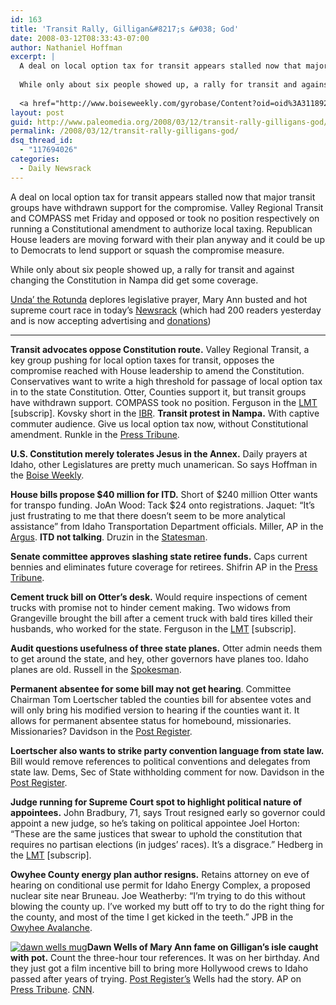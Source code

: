 ```yaml
---
id: 163
title: 'Transit Rally, Gilligan&#8217;s &#038; God'
date: 2008-03-12T08:33:43-07:00
author: Nathaniel Hoffman
excerpt: |
  A deal on local option tax for transit appears stalled now that major transit groups have withdrawn support for the compromise. Valley Regional Transit and COMPASS met Friday and  opposed or took no position respectively on running a Constitutional amendment to authorize local taxing. Republican House leaders are moving forward with their plan anyway and it could be up to Democrats to lend support or squash the compromise measure. <p />
  
  While only about six people showed up, a rally for transit and against changing the Constitution in Nampa did get some coverage. <p />
  
  <a href="http://www.boiseweekly.com/gyrobase/Content?oid=oid%3A311892">Unda' the Rotunda</a> deplores legislative prayer, Mary Ann busted and hot supreme court race in today's <a href="http://www.paleomedia.org/2008/03/12/transit-rally-gilligans-god/">Newsrack</a> (which had 200 readers yesterday and is now accepting advertising and <a href="https://www.paypal.com/cgi-bin/webscr?cmd=_donations&business=nathanieljudd%40yahoo%2ecom&item_name=PaleoMedia%2eorg&no_shipping=0&no_note=1&tax=0&currency_code=USD&lc=US&bn=PP%2dDonationsBF&charset=UTF%2d8">donations</a>)) :-) <p />
layout: post
guid: http://www.paleomedia.org/2008/03/12/transit-rally-gilligans-god/
permalink: /2008/03/12/transit-rally-gilligans-god/
dsq_thread_id:
  - "117694026"
categories:
  - Daily Newsrack
---
```

A deal on local option tax for transit appears stalled now that major transit groups have withdrawn support for the compromise. Valley Regional Transit and COMPASS met Friday and opposed or took no position respectively on running a Constitutional amendment to authorize local taxing. Republican House leaders are moving forward with their plan anyway and it could be up to Democrats to lend support or squash the compromise measure. 

While only about six people showed up, a rally for transit and against changing the Constitution in Nampa did get some coverage. 

[Unda&#8217; the Rotunda](http://www.boiseweekly.com/gyrobase/Content?oid=oid%3A311892) deplores legislative prayer, Mary Ann busted and hot supreme court race in today&#8217;s [Newsrack](http://www.paleomedia.org/2008/03/12/transit-rally-gilligans-god/) (which had 200 readers yesterday and is now accepting advertising and [donations](https://www.paypal.com/cgi-bin/webscr?cmd=_donations&business=nathanieljudd%40yahoo%2ecom&item_name=PaleoMedia%2eorg&no_shipping=0&no_note=1&tax=0&currency_code=USD&lc=US&bn=PP%2dDonationsBF&charset=UTF%2d8)) 

* * *

**Transit advocates oppose Constitution route.** Valley Regional Transit, a key group pushing for local option taxes for transit, opposes the compromise reached with House leadership to amend the Constitution. Conservatives want to write a high threshold for passage of local option tax in to the state Constitution. Otter, Counties support it, but transit groups have withdrawn support. COMPASS took no position. Ferguson in the [LMT](http://www.lmtribune.com/story/northwest/16204/) [subscrip]. Kovsky short in the [IBR](http://www.idahobusiness.net/archive.htm/2008/03/11/ValleyRide-opposes-constitutional-amendment-for-public-transportation). **Transit protest in Nampa.** With captive commuter audience. Give us local option tax now, without Constitutional amendment. Runkle in the [Press Tribune](http://www.idahopress.com/?id=4312).

**U.S. Constitution merely tolerates Jesus in the Annex.** Daily prayers at Idaho, other Legislatures are pretty much unamerican. So says Hoffman in the [Boise Weekly](http://www.boiseweekly.com/gyrobase/Content?oid=oid%3A311892).

**House bills propose $40 million for ITD.** Short of $240 million Otter wants for transpo funding. JoAn Wood: Tack $24 onto registrations. Jaquet: &#8220;It&#8217;s just frustrating to me that there doesn&#8217;t seem to be more analytical assistance&#8221; from Idaho Transportation Department officials. Miller, AP in the [Argus](http://hosted.ap.org/dynamic/stories/I/ID_XGR_TRANSPORTATION_FUNDING_IDOL-?SITE=ORONT&SECTION=HOME&TEMPLATE=DEFAULT). **ITD not talking**. Druzin in the [Statesman](http://www.idahostatesman.com/idahopolitics/story/321100.html).

**Senate committee approves slashing state retiree funds.** Caps current bennies and eliminates future coverage for retirees. Shifrin AP in the [Press Tribune](http://hosted.ap.org/dynamic/stories/I/ID_XGR_RETIREE_BENEFITS_IDOL-?SITE=IDNCP&SECTION=HOME&TEMPLATE=DEFAULT).

**Cement truck bill on Otter&#8217;s desk.** Would require inspections of cement trucks with promise not to hinder cement making. Two widows from Grangeville brought the bill after a cement truck with bald tires killed their husbands, who worked for the state. Ferguson in the [LMT](http://www.lmtribune.com/story/northwest/16197/) [subscrip].

**Audit questions usefulness of three state planes.** Otter admin needs them to get around the state, and hey, other governors have planes too. Idaho planes are old. Russell in the [Spokesman](http://www.spokesmanreview.com/idaho/story.asp?ID=235646). 

**Permanent absentee for some bill may not get hearing**. Committee Chairman Tom Loertscher tabled the counties bill for absentee votes and will only bring his modified version to hearing if the counties want it. It allows for permanent absentee status for homebound, missionaries. Missionaries? Davidson in the [Post Register](http://www.postregister.com/story.php?accnum=1001-03122008&today=2008-03-12%2000:00:00).

**Loertscher also wants to strike party convention language from state law.** Bill would remove references to political conventions and delegates from state law. Dems, Sec of State withholding comment for now. Davidson in the [Post Register](http://www.postregister.com/story.php?accnum=1003-03112008&today=2008-03-11&keywords=davidson).

**Judge running for Supreme Court spot to highlight political nature of appointees.** John Bradbury, 71, says Trout resigned early so governor could appoint a new judge, so he&#8217;s taking on political appointee Joel Horton: &#8220;These are the same justices that swear to uphold the constitution that requires no partisan elections (in judges&#8217; races). It&#8217;s a disgrace.&#8221; Hedberg in the [LMT](http://www.lmtribune.com/story/northwest/16155/) [subscrip].

**Owyhee County energy plan author resigns.** Retains attorney on eve of hearing on conditional use permit for Idaho Energy Complex, a proposed nuclear site near Bruneau. Joe Weatherby: “I’m trying to do this without blowing the county up. I’ve worked my butt off to try to do the right thing for the county, and most of the time I get kicked in the teeth.” JPB in the [Owyhee Avalanche](http://www.owyheepublishing.com/).

[![dawn wells mug](http://www.paleomedia.org/wp-content/uploads/2008/03/maryann.thumbnail.jpg)](http://www.paleomedia.org/wp-content/uploads/2008/03/maryann.jpg "dawn wells mug")**Dawn Wells of Mary Ann fame on Gilligan&#8217;s isle caught with pot.** Count the three-hour tour references. It was on her birthday. And they just got a film incentive bill to bring more Hollywood crews to Idaho passed after years of trying. [Post Register&#8217;s](http://www.postregister.com/story.php?accnum=1052-03112008&today=2008-03-11&keywords=wells) Wells had the story. AP on [Press Tribune](http://hosted.ap.org/dynamic/stories/I/ID_MARY_ANN_MARIJUANA_IDOL-?SITE=IDNCP&SECTION=HOME&TEMPLATE=DEFAULT). [CNN](http://www.cnn.com/2008/SHOWBIZ/TV/03/11/dawn.wells.ap/index.html).
